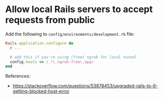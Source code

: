 # Allow local Rails servers to accept requests from public

Add the following to `config/environments/development.rb` file:

```rb
Rails.application.configure do
  # ...

  # add this if you're using (free) ngrok for local tunnel
  config.hosts << /.*\.ngrok-free\.app/
end
```

References:

- https://stackoverflow.com/questions/53878453/upgraded-rails-to-6-getting-blocked-host-error
